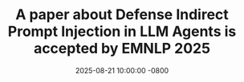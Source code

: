 ---
title: >-
    A paper about Defense Indirect Prompt Injection in LLM Agents is accepted by EMNLP 2025
date: 2025-08-21 10:00:00 -0800
---